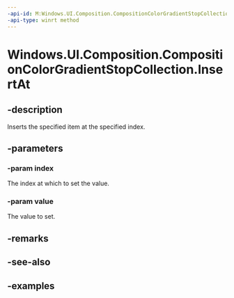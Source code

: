 ```yaml
---
-api-id: M:Windows.UI.Composition.CompositionColorGradientStopCollection.InsertAt(System.UInt32,Windows.UI.Composition.CompositionColorGradientStop)
-api-type: winrt method
---
```


<!-- Method syntax.
public void CompositionColorGradientStopCollection.InsertAt(UInt32 index, CompositionColorGradientStop value)
-->

# Windows.UI.Composition.CompositionColorGradientStopCollection.InsertAt

## -description

Inserts the specified item at the specified index.



## -parameters
### -param index

The index at which to set the value.

### -param value

The value to set.

## -remarks

## -see-also

## -examples

